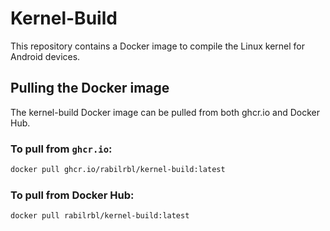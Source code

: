 # Kernel-Build

This repository contains a Docker image to compile the Linux kernel for Android devices.


## Pulling the Docker image

The kernel-build Docker image can be pulled from both ghcr.io and Docker Hub.

### To pull from `ghcr.io`:

```sh
docker pull ghcr.io/rabilrbl/kernel-build:latest
```

### To pull from Docker Hub:

```sh
docker pull rabilrbl/kernel-build:latest
```
